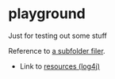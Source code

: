 # playground
Just for testing out some stuff


Reference to [a subfolder filer](src/playground/Main.java).

* Link to [resources (log4j)](resources/log4j2.xml)
